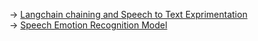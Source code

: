 -> [Langchain chaining and Speech to Text Exprimentation](https://colab.research.google.com/drive/1-46Zq5moQEG_Xg4pHKIHLuGErm6FAcEp?usp=sharing)
<br>
-> [Speech Emotion Recognition Model](https://colab.research.google.com/drive/1XhM2bizz1TKKc3ti-9yeqR5eboua879v?usp=sharing)
